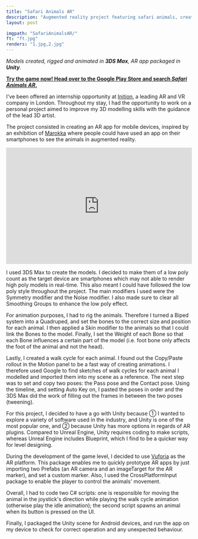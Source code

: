 ```yaml
---
title: "Safari Animals AR"
description: "Augmented reality project featuring safari animals, created as part of an internship, to improve my skills in 3DS Max and Unity."
layout: post

imgpath: "SafariAnimalsAR/"
ft: "ft.jpg"
renders: "1.jpg,2.jpg"
---
```

*Models created, rigged and animated in **3DS Max**, AR app packaged in **Unity**.*

**<u>Try the game now! Head over to the [Google Play Store](https://abdu.io/play) and search *Safari Animals AR*.</u>**

I've been offered an internship opportunity at [Inition](https://www.inition.co.uk/), a leading AR and VR company in London. Throughout my stay, I had the opportunity to work on a personal project aimed to improve my 3D modelling skills with the guidance of the lead 3D artist.

The project consisted in creating an AR app for mobile devices, inspired by an exhibition of [Marokka](https://marokka.com/) where people could have used an app on their smartphones to see the animals in augmented reality.

<iframe width="100%" height="315" src="https://www.youtube.com/embed/YEAd46worxE" frameborder="0" allowfullscreen></iframe>


I used 3DS Max to create the models. I decided to make them of a low poly count as the target device are smartphones which may not able to render high poly models in real-time. This also meant I could have followed the low poly style throughout the project. The main modifiers I used were the Symmetry modifier and the Noise modifier. I also made sure to clear all Smoothing Groups to enhance the low poly effect.

For animation purposes, I had to rig the animals. Therefore I turned a Biped system into a Quadruped, and set the bones to the correct size and position for each animal. I then applied a Skin modifier to the animals so that I could link the Bones to the model. Finally, I set the Weight of each Bone so that each Bone influences a certain part of the model (i.e. foot bone only affects the foot of the animal and not the head).

Lastly, I created a walk cycle for each animal. I found out the Copy/Paste rollout in the Motion panel to be a fast way of creating animations. I therefore used Google to find sketches of walk cycles for each animal I modelled and imported them into my scene as a reference. The next step was to set and copy two poses: the Pass pose and the Contact pose. Using the timeline, and setting Auto Key on, I pasted the poses in order and the 3DS Max did the work of filling out the frames in between the two poses (tweening).

For this project, I decided to have a go with Unity because ① I wanted to explore a variety of software used in the industry, and Unity is one of the most popular one, and ② because Unity has more options in regards of AR plugins. Compared to Unreal Engine, Unity requires coding to make scripts, whereas Unreal Engine includes Blueprint, which I find to be a quicker way for level designing.

During the development of the game level, I decided to use [Vuforia](https://vuforia.com/) as the AR platform. This package enables me to quickly prototype AR apps by just importing two Prefabs (an AR camera and an imageTarget for the AR marker), and set a custom marker. Also, I used the CrossPlatformInput package to enable the player to control the animals' movement.

Overall, I had to code two C# scripts: one is responsible for moving the animal in the joystick's direction while playing the walk cycle animation (otherwise play the idle animation); the second script spawns an animal when its button is pressed on the UI.

Finally, I packaged the Unity scene for Android devices, and run the app on my device to check for correct operation and any unexpected behaviour.
